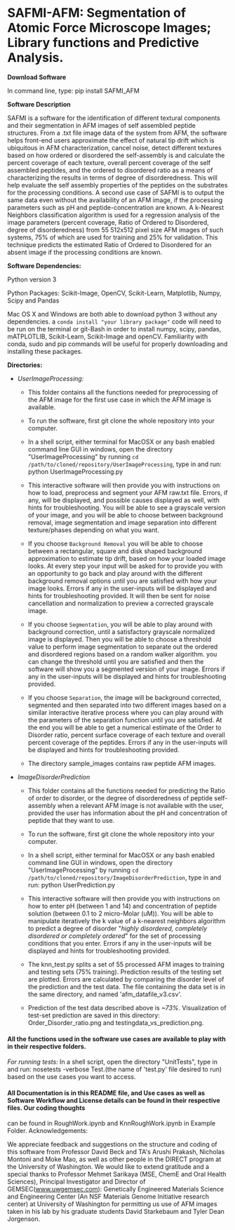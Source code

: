 # SAFMI-AFM: Segmentation of Atomic Force Microscope Images; Library functions and Predictive Analysis.

**Download Software**

In command line, type: pip install SAFMI_AFM

**Software Description**

SAFMI is a software for the identification of different textural components and their segmentation in AFM images of self assembled peptide structures. From a .txt file image data of the system from AFM, the software helps front-end users approximate the effect of natural tip drift which is ubiquitous in AFM characterization, cancel noise, detect different textures based on how ordered or disordered the self-assembly is and calculate the percent coverage of each texture, overall percent coverage of the self assembled peptides, and the ordered to disordered ratio as a means of characterizing the results in terms of degree of disorderedness. This will help evaluate the self assembly properties of the peptides on the substrates for the processing conditions.
A second use case of SAFMI is to output the same data even without the availability of an AFM image, if the processing parameters such as pH and peptide-concentration are known. A k-Nearest Neighbors classification algorithm is used for a regression analysis of the image parameters (percent coverage, Ratio of Ordered to Disordered, degree of disorderedness) from 55 512x512 pixel size AFM images of such systems, 75% of which are used for training and 25% for validation. This technique predicts the estimated Ratio of Ordered to Disordered for an absent image if the processing conditions are known.

**Software Dependencies:**

Python version 3

Python Packages: Scikit-Image, OpenCV, Scikit-Learn, Matplotlib, Numpy, Scipy and Pandas

Mac OS X and Windows are both able to download python 3 without any dependencies. a `conda install "your library package"` code will need to be run on the terminal or git-Bash in order to install numpy, scipy, pandas, mATPLOTLIB, Scikit-Learn, Scikit-Image and openCV. Familiarity with conda, sudo and pip commands will be useful for properly downloading and installing these packages.

**Directories:**

* *UserImageProcessing:*
  - This folder contains all the functions needed for preprocessing of the AFM image for the first use case in which the AFM image is available.

  - To run the software, first git clone the whole repository into your computer.

  - In a shell script, either terminal for MacOSX or any bash enabled command line GUI in windows, open the directory "UserImageProcessing" by running `cd /path/to/cloned/repository/UserImageProcessing`, type in and run: python UserImageProcessing.py

  - This interactive software will then provide you with instructions on how to load, preprocess and segment your AFM raw.txt file. Errors, if any, will be displayed, and possible causes displayed as well, with hints for troubleshooting.
  You will be able to see a grayscale version of your image, and you will be able to choose between background removal, image segmentation and image separation into different texture/phases depending on what you want.

  - If you choose `Background Removal` you will be able to choose between a rectangular, square and disk shaped background approximation to estimate tip drift, based on how your loaded image looks. At every step your input will be asked for to provide you with an opportunity to go back and play around with the different background removal options until you are satisfied with how your image looks. Errors if any in the user-inputs will be displayed and hints for troubleshooting provided.
  It will then be sent for noise cancellation and normalization to preview a corrected grayscale image.

  - If you choose `Segmentation`, you will be able to play around with background correction, until a satisfactory grayscale normalized image is displayed. Then you will be able to choose a threshold value to perform image segmentation to separate out the ordered and disordered regions based on a random walker algorithm. you can change the threshold until you are satisfied and then the software will show you a segmented version of your image. Errors if any in the user-inputs will be displayed and hints for troubleshooting provided.

  - If you choose `Separation`, the image will be background corrected, segmented and then separated into two different images based on a similar interactive iterative process where you can play around with the parameters of the separation function until you are satisfied. At the end you will be able to get a numerical estimate of the Order to Disorder ratio, percent surface coverage of each texture and overall percent coverage of the peptides. Errors if any in the user-inputs will be displayed and hints for troubleshooting provided.

  - The directory sample_images contains raw peptide AFM images.

* *ImageDisorderPrediction*
  - This folder contains all the functions needed for predicting the Ratio of order to disorder, or the degree of disorderedness of peptide self-assembly when a relevant AFM image is not available with the user, provided the user has information about the pH and concentration of peptide that they want to use.
  - To run the software, first git clone the whole repository into your computer.

  - In a shell script, either terminal for MacOSX or any bash enabled command line GUI in windows, open the directory "UserImageProcessing" by running `cd /path/to/cloned/repository/ImageDisorderPrediction`, type in and run: python UserPrediction.py

  - This interactive software will then provide you with instructions on how to enter pH (between 1 and 14) and concentration of peptide solution (between 0.1 to 2 micro-Molar (uM)).
    You will be able to manipulate iteratively the k value of a k-nearest neighbors algorithm to predict a degree of disorder "*highly disordered, completely disordered or completely ordered*" for the set of processing conditions that you enter. Errors if any in the user-inputs will be displayed and hints for troubleshooting provided.

  - The knn_test.py splits a set of 55 processed AFM images to training and testing sets (75% training). Prediction results of the testing set are plotted. Errors are calculated by comparing the disorder level of the prediction and the test data. The file containing the data set is in the same directory, and named 'afm_datafile_v3.csv'.

  - Prediction of the test data described above is *~73%*. Visualization of test-set prediction are saved in this directory: Order_Disorder_ratio.png and testingdata_vs_prediction.png.




#### All the functions used in the software use cases are available to play with in their respective folders.

*For running tests:*
In a shell script, open the directory "UnitTests", type in and run: nosetests -verbose Test.(the name of 'test.py' file desired to run) based on the use cases you want to access.

#### All Documentation is in this README file, and Use cases as well as Software Workflow and License details can be found in their respective files. Our coding thoughts
can be found in RoughWork.ipynb and KnnRoughWork.ipynb in Example Folder.
Acknowledgements:

We appreciate feedback and suggestions on the structure and coding of this software from Professor David Beck and TA's Arushi Prakash, Nicholas Montoni and Moke Mao, as well as other people in the DIRECT program at the University of Washington. We would like to extend gratitude and a special thanks to Professor Mehmet Sarikaya (MSE, ChemE and Oral Health Sciences), Principal Investigator and Director of GEMSEC(<span style="color:blue">www.uwgemsec.com</span>): Genetically Engineered Materials Science and Engineering Center (An NSF Materials Genome Initiative research center) at University of Washington for permitting us use of AFM images taken in his lab by his graduate students David Starkebaum and Tyler Dean Jorgenson.

